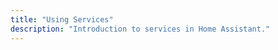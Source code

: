 ```yaml
---
title: "Using Services"
description: "Introduction to services in Home Assistant."
---
```


<script>
window.location = 'https://developers.home-assistant.io/docs/en/dev_101_services.html';
</script>